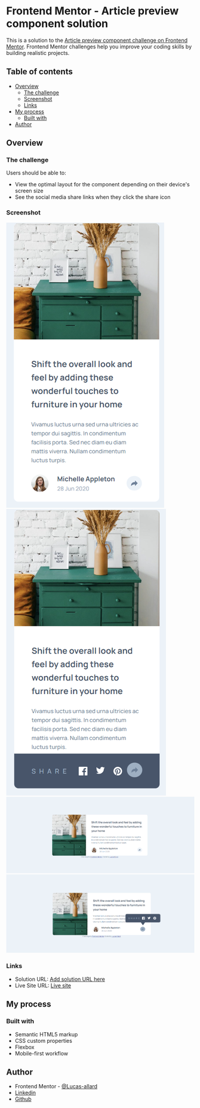 # Frontend Mentor - Article preview component solution

This is a solution to
the [Article preview component challenge on Frontend Mentor](https://www.frontendmentor.io/challenges/article-preview-component-dYBN_pYFT).
Frontend Mentor challenges help you improve your coding skills by building realistic projects.

## Table of contents

- [Overview](#overview)
    - [The challenge](#the-challenge)
    - [Screenshot](#screenshot)
    - [Links](#links)
- [My process](#my-process)
    - [Built with](#built-with)
- [Author](#author)

## Overview

### The challenge

Users should be able to:

- View the optimal layout for the component depending on their device's screen size
- See the social media share links when they click the share icon

### Screenshot

![mobile-result.png](mobile-result.png)
![mobile-result-active-state.png](mobile-result-active-state.png)
![desktop-result.png](desktop-result.png)
![desktop-result-active-state.png](desktop-result-active-state.png)

### Links

- Solution URL: [Add solution URL here](https://your-solution-url.com)
- Live Site URL: [Live site](https://lucas-allard.github.io/Article-preview-component/)

## My process

### Built with

- Semantic HTML5 markup
- CSS custom properties
- Flexbox
- Mobile-first workflow

## Author

- Frontend Mentor - [@Lucas-allard](https://www.frontendmentor.io/profile/Lucas-allard)
- [Linkedin](https://www.linkedin.com/in/allardlucas/)
- [Github](https://github.com/Lucas-allard)

